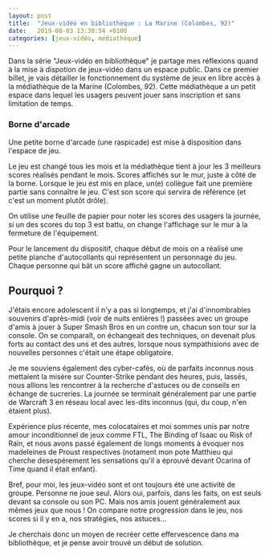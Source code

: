 ```yaml
---
layout: post
title:  "Jeux-vidéo en bibliothèque : La Marine (Colombes, 92)"
date:   2019-08-03 13:30:54 +0100
categories: [jeux-vidéo, médiathèque]
---
```


Dans la série "Jeux-vidéo en bibliothèque" je partage mes réflexions quand à la mise à dispotion de jeux-vidéo dans un espace public. Dans ce premier billet, je vais détailler le fonctionnement du système de jeux en libre accès à la médiathèque de la Marine (Colombes, 92). Cette médiathèque a un petit espace dans lequel les usagers peuvent jouer sans inscription et sans limitation de temps.

### Borne d'arcade

Une petite borne d'arcade (une raspicade) est mise à disposition dans l'espace de jeu.

Le jeu est changé tous les mois et la médiathèque tient à jour les 3 meilleurs scores réalisés pendant le mois. Scores affichés sur le mur, juste à côté de la borne. Lorsque le jeu est mis en place, un(e) collègue fait une première partie sans connaître le jeu. C'est son score qui servira de référence (et c'est un moment plutôt drôle).

On utilise une feuille de papier pour noter les scores des usagers la journée, si un des scores du top 3 est battu, on change l'affichage sur le mur à la fermeture de l'équipement.

Pour le lancement du dispositif, chaque début de mois on a réalisé une petite planche d'autocollants qui représentent un personnage du jeu. Chaque personne qui bât un score affiché gagne un autocollant.

## Pourquoi ?

J'étais encore adolescent il n'y a pas si longtemps, et j'ai d'innombrables souvenirs d'après-midi (voir de nuits entières !) passées avec un groupe d'amis à jouer à Super Smash Bros en un contre un, chacun son tour sur la console. On se comparaît, on échangeait des techniques, on devenait plus forts au contact des uns et des autres, lorsque nous sympathisions avec de nouvelles personnes c'était une étape obligatoire.

Je me souviens également des cyber-cafés, où de parfaits inconnus nous mettaient la misère sur Counter-Strike pendant des heures, puis, lassés, nous allions les rencontrer à la recherche d'astuces ou de conseils en échange de sucreries. La journée se terminait généralement par une partie de Warcraft 3 en réseau local avec les-dits inconnus (qui, du coup, n'en étaient plus).

Expérience plus récente, mes colocataires et moi sommes unis par notre amour inconditionnel de jeux comme FTL, The Binding of Isaac ou Risk of Rain, et nous avons passé également de longs moments à évoquer nos madeleines de Proust respectives (notament mon pote Matthieu qui cherche desespérement les sensations qu'il a éprouvé devant Ocarina of Time quand il était enfant).

Bref, pour moi, les jeux-vidéo sont et ont toujours été une activité de groupe. Personne ne joue seul. Alors oui, parfois, dans les faits, on est seuls devant sa console ou son PC. Mais nos amis jouent généralement aux mêmes jeux que nous ! On compare notre progression dans le jeu, nos scores si il y en a, nos stratégies, nos astuces...

Je cherchais donc un moyen de recréer cette effervescence dans ma bibliothèque, et je pense avoir trouvé un début de solution.
